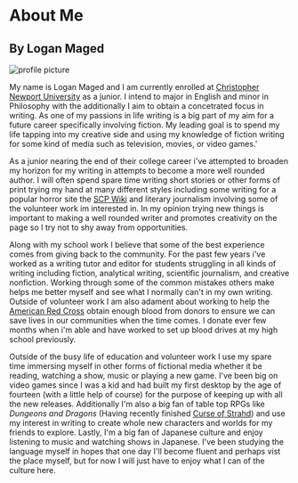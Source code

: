 # About Me
## By Logan Maged

![profile picture](https://lmaged21.github.io/DH-Blog-Posts/images/me.jpg)

My name is Logan Maged and I am currently enrolled at [Christopher Newport University](https://cnu.edu/) as a junior.
I intend to major in English and minor in Philosophy with the additionally I aim to obtain a concetrated focus in writing.
As one of my passions in life writing is a big part of my aim for a future career specifically involving fiction.
My leading goal is to spend my life tapping into my creative side and using my knowledge of fiction writing for some kind of media such as television, movies, or video games.'
 
As a junior nearing the end of their college career i've attempted to broaden my horizon for my writing in attempts to become a more well rounded author.
I will often spend spare time writing short stories or other forms of print trying my hand at many different styles including some writing for a popular horror site the [SCP Wiki](http://www.scpwiki.com/) and literary journalism involving some of the volunteer work im interested in. In my opinion trying new things is important to making a well rounded writer and promotes creativity on the page so I try not to shy away from opportunities.
 
Along with my school work I believe that some of the best experience comes from giving back to the community. For the past few years i've worked as a writing tutor and editor for students struggling in all kinds of writing including fiction, analytical writing, scientific journalism, and creative nonfiction. Working through some of the common mistakes others make helps me better myself and see what I normally can't in my own writing. Outside of volunteer work I am also adament about working to help the [American Red Cross](https://www.redcross.org/) obtain enough blood from donors to ensure we can save lives in our communities when the time comes. I donate ever few months when i'm able and have worked to set up blood drives at my high school previously.
 
Outside of the busy life of education and volunteer work I use my spare time immersing myself in other forms of fictional media whether it be reading, watching a show, music or playing a new game. I've been big on video games since I was a kid and had built my first desktop by the age of fourteen (with a little help of course) for the purpose of keeping up with all the new releases. Additionally I'm also a big fan of table top RPGs like _Dungeons and Dragons_ (Having recently finished [Curse of Strahd](https://dnd.wizards.com/products/tabletop-games/rpg-products/curse-strahd)) and use my interest in writing to create whole new characters and worlds for my friends to explore. Lastly, I'm a big fan of Japanese culture and enjoy listening to music and watching shows in Japanese. I've been studying the language myself in hopes that one day I'll become fluent and perhaps vist the place myself, but for now I will just have to enjoy what I can of the culture here.
